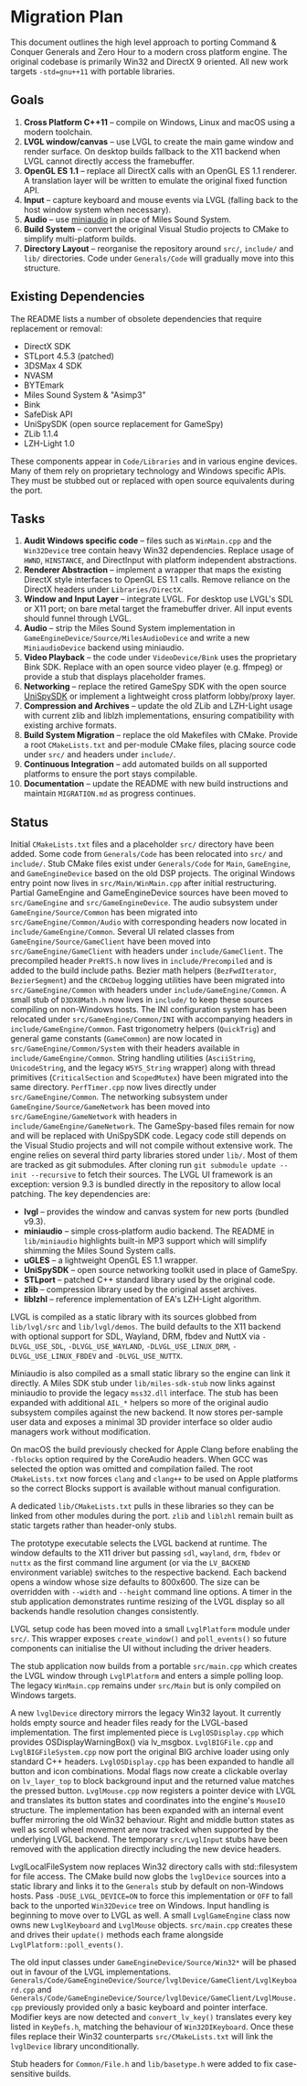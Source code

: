 # Migration Plan

This document outlines the high level approach to porting Command & Conquer Generals and Zero Hour to a modern cross platform engine. The original codebase is primarily Win32 and DirectX 9 oriented. All new work targets `-std=gnu++11` with portable libraries.

## Goals

1. **Cross Platform C++11** – compile on Windows, Linux and macOS using a modern toolchain.
2. **LVGL window/canvas** – use LVGL to create the main game window and render surface. On desktop builds fallback to the X11 backend when LVGL cannot directly access the framebuffer.
3. **OpenGL ES 1.1** – replace all DirectX calls with an OpenGL ES 1.1 renderer. A translation layer will be written to emulate the original fixed function API.
4. **Input** – capture keyboard and mouse events via LVGL (falling back to the host window system when necessary).
5. **Audio** – use [miniaudio](https://github.com/mackron/miniaudio) in place of Miles Sound System.
6. **Build System** – convert the original Visual Studio projects to CMake to simplify multi-platform builds.
7. **Directory Layout** – reorganise the repository around `src/`, `include/` and `lib/` directories.  Code under `Generals/Code` will gradually move into this structure.

## Existing Dependencies

The README lists a number of obsolete dependencies that require replacement or removal:

- DirectX SDK
- STLport 4.5.3 (patched)
- 3DSMax 4 SDK
- NVASM
- BYTEmark
- Miles Sound System & "Asimp3"
- Bink
- SafeDisk API
- UniSpySDK (open source replacement for GameSpy)
- ZLib 1.1.4
- LZH-Light 1.0

These components appear in `Code/Libraries` and in various engine devices.  Many of them rely on proprietary technology and Windows specific APIs.  They must be stubbed out or replaced with open source equivalents during the port.

## Tasks

1. **Audit Windows specific code** – files such as `WinMain.cpp` and the `Win32Device` tree contain heavy Win32 dependencies. Replace usage of `HWND`, `HINSTANCE`, and DirectInput with platform independent abstractions.
2. **Renderer Abstraction** – implement a wrapper that maps the existing DirectX style interfaces to OpenGL ES 1.1 calls.  Remove reliance on the DirectX headers under `Libraries/DirectX`.
3. **Window and Input Layer** – integrate LVGL. For desktop use LVGL's SDL or X11 port; on bare metal target the framebuffer driver.  All input events should funnel through LVGL.
4. **Audio** – strip the Miles Sound System implementation in `GameEngineDevice/Source/MilesAudioDevice` and write a new `MiniaudioDevice` backend using miniaudio.
5. **Video Playback** – the code under `VideoDevice/Bink` uses the proprietary Bink SDK. Replace with an open source video player (e.g. ffmpeg) or provide a stub that displays placeholder frames.
6. **Networking** – replace the retired GameSpy SDK with the open source [UniSpySDK](https://github.com/GameProgressive/UniSpySDK) or implement a lightweight cross platform lobby/proxy layer.
7. **Compression and Archives** – update the old ZLib and LZH-Light usage with current zlib and liblzh implementations, ensuring compatibility with existing archive formats.
8. **Build System Migration** – replace the old Makefiles with CMake. Provide a
   root `CMakeLists.txt` and per-module CMake files, placing source code under
   `src/` and headers under `include/`.
9. **Continuous Integration** – add automated builds on all supported platforms to ensure the port stays compilable.
10. **Documentation** – update the README with new build instructions and maintain `MIGRATION.md` as progress continues.

## Status

Initial `CMakeLists.txt` files and a placeholder `src/` directory have been added. Some code from `Generals/Code` has been relocated into `src/` and `include/`.
Stub CMake files exist under `Generals/Code` for `Main`, `GameEngine`, and `GameEngineDevice` based on the old DSP projects.
The original Windows entry point now lives in `src/Main/WinMain.cpp` after initial restructuring.
Partial GameEngine and GameEngineDevice sources have been moved to `src/GameEngine` and `src/GameEngineDevice`.
The audio subsystem under `GameEngine/Source/Common` has been migrated into
`src/GameEngine/Common/Audio` with corresponding headers now located in
`include/GameEngine/Common`.
Several UI related classes from `GameEngine/Source/GameClient` have been moved
into `src/GameEngine/GameClient` with headers under `include/GameClient`. The
precompiled header `PreRTS.h` now lives in `include/Precompiled` and is added to
the build include paths.
Bezier math helpers (`BezFwdIterator`, `BezierSegment`) and the `CRCDebug`
logging utilities have been migrated into `src/GameEngine/Common` with headers
under `include/GameEngine/Common`. A small stub of `D3DX8Math.h` now lives in
`include/` to keep these sources compiling on non-Windows hosts.
The INI configuration system has been relocated under `src/GameEngine/Common/INI`
with accompanying headers in `include/GameEngine/Common`.
Fast trigonometry helpers (`QuickTrig`) and general game constants (`GameCommon`)
are now located in `src/GameEngine/Common/System` with their headers available
in `include/GameEngine/Common`.
String handling utilities (`AsciiString`, `UnicodeString`, and the legacy
`WSYS_String` wrapper) along with thread primitives (`CriticalSection` and
`ScopedMutex`) have been migrated into the same directory. `PerfTimer.cpp` now
lives directly under `src/GameEngine/Common`.
The networking subsystem under `GameEngine/Source/GameNetwork` has been moved
into `src/GameEngine/GameNetwork` with headers in `include/GameEngine/GameNetwork`.
The GameSpy-based files remain for now and will be replaced with UniSpySDK code.
Legacy code still depends on the Visual Studio projects and will not compile without extensive work.
The engine relies on several third party libraries stored under `lib/`.
Most of them are tracked as git submodules. After cloning run
`git submodule update --init --recursive` to fetch their sources.
The LVGL UI framework is an exception: version 9.3 is bundled directly in
the repository to allow local patching.
The key dependencies are:

- **lvgl** – provides the window and canvas system for new ports (bundled v9.3).
- **miniaudio** – simple cross‑platform audio backend.
   The README in `lib/miniaudio` highlights built-in MP3 support which will
    simplify shimming the Miles Sound System calls.
- **uGLES** – a lightweight OpenGL ES 1.1 wrapper.
- **UniSpySDK** – open source networking toolkit used in place of GameSpy.
- **STLport** – patched C++ standard library used by the original code.
- **zlib** – compression library used by the original asset archives.
- **liblzhl** – reference implementation of EA's LZH-Light algorithm.

LVGL is compiled as a static library with its sources globbed from
`lib/lvgl/src` and `lib/lvgl/demos`. The build defaults to the X11 backend
with optional support for SDL, Wayland, DRM, fbdev and NuttX via
`-DLVGL_USE_SDL`, `-DLVGL_USE_WAYLAND`, `-DLVGL_USE_LINUX_DRM`,
`-DLVGL_USE_LINUX_FBDEV` and `-DLVGL_USE_NUTTX`.

Miniaudio is also compiled as a small static library so the engine can
link it directly.
A Miles SDK stub under `lib/miles-sdk-stub` now links against miniaudio to provide the legacy `mss32.dll` interface.
The stub has been expanded with additional `AIL_*` helpers so more of the
original audio subsystem compiles against the new backend. It now stores
per-sample user data and exposes a minimal 3D provider interface so older
audio managers work without modification.

On macOS the build previously checked for Apple Clang before enabling the
`-fblocks` option required by the CoreAudio headers. When GCC was selected the
option was omitted and compilation failed. The root `CMakeLists.txt` now forces
`clang` and `clang++` to be used on Apple platforms so the correct Blocks
support is available without manual configuration.

A dedicated `lib/CMakeLists.txt` pulls in these libraries so they can
be linked from other modules during the port.  `zlib` and `liblzhl`
remain built as static targets rather than header-only stubs.

The prototype executable selects the LVGL backend at runtime. The window
defaults to the X11 driver but passing `sdl`, `wayland`, `drm`, `fbdev`
or `nuttx` as the first command line argument (or via the
`LV_BACKEND` environment variable) switches to the respective backend.
Each backend opens a window whose size defaults to 800x600. The size can be
overridden with `--width` and `--height` command line options. A timer in the
stub application demonstrates runtime resizing of the LVGL display so all
backends handle resolution changes consistently.

LVGL setup code has been moved into a small `LvglPlatform` module under `src/`.
This wrapper exposes `create_window()` and `poll_events()` so future
components can initialise the UI without including the driver headers.

The stub application now builds from a portable `src/main.cpp` which
creates the LVGL window through `LvglPlatform` and enters a simple
polling loop.  The legacy `WinMain.cpp` remains under `src/Main` but is
only compiled on Windows targets.

A new `lvglDevice` directory mirrors the legacy Win32 layout. It currently holds empty source and header files ready for the LVGL-based implementation.
The first implemented piece is `LvglOSDisplay.cpp` which provides OSDisplayWarningBox() via lv_msgbox.
`LvglBIGFile.cpp` and `LvglBIGFileSystem.cpp` now port the original BIG archive loader using only standard C++ headers.
`LvglOSDisplay.cpp` has been expanded to handle all button and icon combinations. Modal flags now create a clickable overlay on `lv_layer_top` to block background input and the returned value matches the pressed button.
`LvglMouse.cpp` now registers a pointer device with LVGL and translates its button states and coordinates into the engine's `MouseIO` structure.
The implementation has been expanded with an internal event buffer mirroring
the old Win32 behaviour. Right and middle button states as well as scroll wheel
movement are now tracked when supported by the underlying LVGL backend.  The
temporary `src/LvglInput` stubs have been removed with the application directly
including the new device headers.

LvglLocalFileSystem now replaces Win32 directory calls with std::filesystem for file access.
The CMake build now globs the `lvglDevice` sources into a static library and links it to the `Generals` stub by default on non-Windows hosts. Pass `-DUSE_LVGL_DEVICE=ON` to force this implementation or `OFF` to fall back to the unported `Win32Device` tree on Windows.
Input handling is beginning to move over to LVGL as well. A small `LvglGameEngine` class now owns new `LvglKeyboard` and `LvglMouse` objects.  `src/main.cpp` creates these and drives their `update()` methods each frame alongside `LvglPlatform::poll_events()`.

The old input classes under `GameEngineDevice/Source/Win32*` will be phased out
in favour of the LVGL implementations.  `Generals/Code/GameEngineDevice/Source/lvglDevice/GameClient/LvglKeyboard.cpp`
and `Generals/Code/GameEngineDevice/Source/lvglDevice/GameClient/LvglMouse.cpp`
previously provided only a basic keyboard and pointer interface.  Modifier keys
are now detected and `convert_lv_key()` translates every key listed in
`KeyDefs.h`, matching the behaviour of `Win32DIKeyboard`.  Once these files
replace their Win32 counterparts `src/CMakeLists.txt` will link the
`lvglDevice` library unconditionally.

Stub headers for `Common/File.h` and `lib/basetype.h` were added to fix case-sensitive builds.
